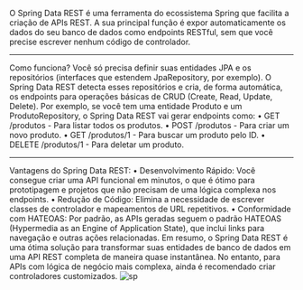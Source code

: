 O Spring Data REST é uma ferramenta do ecossistema Spring que facilita a criação de APIs REST. A sua principal função é expor automaticamente os dados do seu banco de dados como endpoints RESTful, sem que você precise escrever nenhum código de controlador.
________________________________________
Como funciona?
Você só precisa definir suas entidades JPA e os repositórios (interfaces que estendem JpaRepository, por exemplo). O Spring Data REST detecta esses repositórios e cria, de forma automática, os endpoints para operações básicas de CRUD (Create, Read, Update, Delete).
Por exemplo, se você tem uma entidade Produto e um ProdutoRepository, o Spring Data REST vai gerar endpoints como:
•	GET /produtos - Para listar todos os produtos.
•	POST /produtos - Para criar um novo produto.
•	GET /produtos/1 - Para buscar um produto pelo ID.
•	DELETE /produtos/1 - Para deletar um produto.
________________________________________
Vantagens do Spring Data REST:
•	Desenvolvimento Rápido: Você consegue criar uma API funcional em minutos, o que é ótimo para prototipagem e projetos que não precisam de uma lógica complexa nos endpoints.
•	Redução de Código: Elimina a necessidade de escrever classes de controlador e mapeamentos de URL repetitivos.
•	Conformidade com HATEOAS: Por padrão, as APIs geradas seguem o padrão HATEOAS (Hypermedia as an Engine of Application State), que inclui links para navegação e outras ações relacionadas.
Em resumo, o Spring Data REST é uma ótima solução para transformar suas entidades de banco de dados em uma API REST completa de maneira quase instantânea. No entanto, para APIs com lógica de negócio mais complexa, ainda é recomendado criar controladores customizados.
![sp](https://github.com/user-attachments/assets/99fbb9ea-f2fa-4aa6-967a-4eba3229e425)
